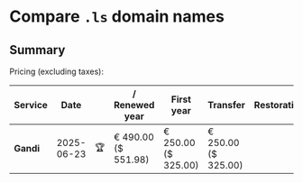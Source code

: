 # Compare `.ls` domain names

## Summary

Pricing (excluding taxes):

| Service | Date |  | / Renewed year | First year | Transfer | Restoration |
|--|--|--|--|--|--|--|
| **Gandi** | 2025-06-23 | 🏆 | € 490.00<br>($ 551.98) | € 250.00<br>($ 325.00) | € 250.00<br>($ 325.00) |  |
